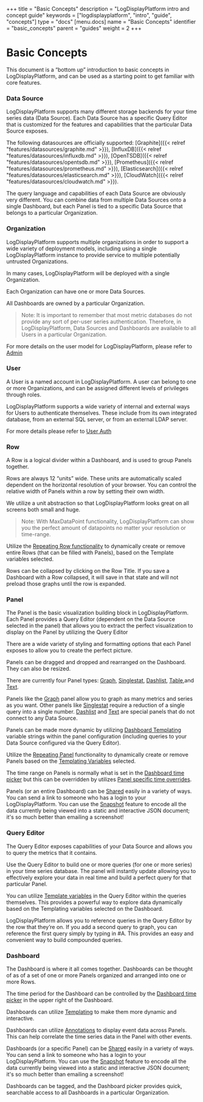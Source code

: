 +++
title = "Basic Concepts"
description = "LogDisplayPlatform intro and concept guide"
keywords = ["logdisplayplatform", "intro", "guide", "concepts"]
type = "docs"
[menu.docs]
name = "Basic Concepts"
identifier = "basic_concepts"
parent = "guides"
weight = 2
+++

# Basic Concepts

This document is a “bottom up” introduction to basic concepts in LogDisplayPlatform, and can be used as a starting point to get familiar with core features.

### Data Source

LogDisplayPlatform supports many different storage backends for your time series data (Data Source). Each Data Source has a specific Query Editor that is customized for the features and capabilities that the particular Data Source exposes.

The following datasources are officially supported: [Graphite]({{< relref "features/datasources/graphite.md" >}}), [InfluxDB]({{< relref "features/datasources/influxdb.md" >}}), [OpenTSDB]({{< relref "features/datasources/opentsdb.md" >}}), [Prometheus]({{< relref "features/datasources/prometheus.md" >}}), [Elasticsearch]({{< relref "features/datasources/elasticsearch.md" >}}), [CloudWatch]({{< relref "features/datasources/cloudwatch.md" >}}).

The query language and capabilities of each Data Source are obviously very different. You can combine data from multiple Data Sources onto a single Dashboard, but each Panel is tied to a specific Data Source that belongs to a particular Organization.

### Organization

LogDisplayPlatform supports multiple organizations in order to support a wide variety of deployment models, including using a single LogDisplayPlatform instance to provide service to multiple potentially untrusted Organizations.

In many cases, LogDisplayPlatform will be deployed with a single Organization.

Each Organization can have one or more Data Sources.

All Dashboards are owned by a particular Organization.

 > Note: It is important to remember that most metric databases do not provide any sort of per-user series authentication. Therefore, in LogDisplayPlatform, Data Sources and Dashboards are available to all Users in a particular Organization.

For more details on the user model for LogDisplayPlatform, please refer to [Admin](/reference/admin/)

### User

A User is a named account in LogDisplayPlatform. A user can belong to one or more Organizations, and can be assigned different levels of privileges through roles.

LogDisplayPlatform supports a wide variety of internal and external ways for Users to authenticate themselves. These include from its own integrated database, from an external SQL server, or from an external LDAP server.

For more details please refer to [User Auth](/reference/http_api/#users)

### Row

A Row is a logical divider within a Dashboard, and is used to group Panels together.

Rows are always 12 “units” wide. These units are automatically scaled dependent on the horizontal resolution of your browser. You can control the relative width of Panels within a row by setting their own width.

We utilize a unit abstraction so that LogDisplayPlatform looks great on all screens both small and huge.

 > Note: With MaxDataPoint functionality, LogDisplayPlatform can show you the perfect amount of datapoints no matter your resolution or time-range.

Utilize the [Repeating Row functionality](/reference/templating/#utilizing-template-variables-with-repeating-panels-and-repeating-rows) to dynamically create or remove entire Rows (that can be filled with Panels), based on the Template variables selected.

Rows can be collapsed by clicking on the Row Title. If you save a Dashboard with a Row collapsed, it will save in that state and will not preload those graphs until the row is expanded.

### Panel

The Panel is the basic visualization building block in LogDisplayPlatform. Each Panel provides a Query Editor (dependent on the Data Source selected in the panel) that allows you to extract the perfect visualization to display on the Panel by utilizing the Query Editor

There are a wide variety of styling and formatting options that each Panel exposes to allow you to create the perfect picture.

Panels can be dragged and dropped and rearranged on the Dashboard. They can also be resized.

There are currently four Panel types: [Graph](/reference/graph/), [Singlestat](/reference/singlestat/), [Dashlist](/reference/dashlist/), [Table](/reference/table_panel/),and [Text](/reference/text/).

Panels like the [Graph](/reference/graph/) panel allow you to graph as many metrics and series as you want. Other panels like [Singlestat](/reference/singlestat/) require a reduction of a single query into a single number. [Dashlist](/reference/dashlist/) and [Text](/reference/text/) are special panels that do not connect to any Data Source.

Panels can be made more dynamic by utilizing [Dashboard Templating](/reference/templating/) variable strings within the panel configuration (including queries to your Data Source configured via the Query Editor).

Utilize the [Repeating Panel](/reference/templating/#utilizing-template-variables-with-repeating-panels-and-repeating-rows) functionality to dynamically create or remove Panels based on the [Templating Variables](/reference/templating/#utilizing-template-variables-with-repeating-panels-and-repeating-rows) selected.

The time range on Panels is normally what is set in the [Dashboard time picker](/reference/timerange/) but this can be overridden by utilizes [Panel specific time overrides](/reference/timerange/#panel-time-overrides-timeshift).

Panels (or an entire Dashboard) can be [Shared](/reference/sharing/) easily in a variety of ways. You can send a link to someone who has a login to your LogDisplayPlatform. You can use the [Snapshot](/reference/sharing/#snapshots) feature to encode all the data currently being viewed into a static and interactive JSON document; it's so much better than emailing a screenshot!


### Query Editor

The Query Editor exposes capabilities of your Data Source and allows you to query the metrics that it contains.

Use the Query Editor to build one or more queries (for one or more series) in your time series database. The panel will instantly update allowing you to effectively explore your data in real time and build a perfect query for that particular Panel.

You can utilize [Template variables](/reference/templating/) in the Query Editor within the queries themselves. This provides a powerful way to explore data dynamically based on the Templating variables selected on the Dashboard.

LogDisplayPlatform allows you to reference queries in the Query Editor by the row that they’re on. If you add a second query to graph, you can reference the first query simply by typing in #A. This provides an easy and convenient way to build compounded queries.

### Dashboard

The Dashboard is where it all comes together. Dashboards can be thought of as of a set of one or more Panels organized and arranged into one or more Rows.

The time period for the Dashboard can be controlled by the [Dashboard time picker](/reference/timerange/) in the upper right of the Dashboard.

Dashboards can utilize [Templating](/reference/templating/) to make them more dynamic and interactive.

Dashboards can utilize [Annotations](/reference/annotations/) to display event data across Panels. This can help correlate the time series data in the Panel with other events.

Dashboards (or a specific Panel) can be [Shared](/reference/sharing/) easily in a variety of ways. You can send a link to someone who has a login to your LogDisplayPlatform. You can use the [Snapshot](/reference/sharing/#snapshots) feature to encode all the data currently being viewed into a static and interactive JSON document; it's so much better than emailing a screenshot!

Dashboards can be tagged, and the Dashboard picker provides quick, searchable access to all Dashboards in a particular Organization.

